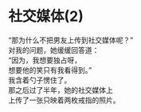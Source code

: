 # 社交媒体(2)

“那为什么不把男友上传到社交媒体呢？”
\
对我的问题，她缓缓回答道：
\
“因为，我想要独占呀，
\
想要他的笑只有我看得到。”
\
我含着勺子愣住了。
\
那之后过了半年，她的社交媒体上
\
上传了一张只映着两枚戒指的照片。















